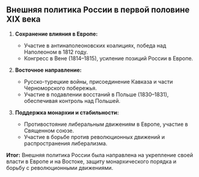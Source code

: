 ## Внешняя политика России в первой половине XIX века

1. **Сохранение влияния в Европе:**
    
    - Участие в антинаполеоновских коалициях, победа над Наполеоном в 1812 году.
    - Конгресс в Вене (1814–1815), усиление позиций России в Европе.
2. **Восточное направление:**
    
    - Русско-турецкие войны, присоединение Кавказа и части Черноморского побережья.
    - Участие в подавлении восстаний в Польше (1830–1831), обеспечивая контроль над Польшей.
3. **Поддержка монархии и стабильности:**
    
    - Противостояние либеральным движениям в Европе, участие в Священном союзе.
    - Участие в борьбе против революционных движений и распространения либерализма.

**Итог:** Внешняя политика России была направлена на укрепление своей власти в Европе и на Востоке, защиту монархического порядка и борьбу с революционными движениями.